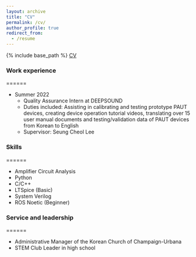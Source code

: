 ```yaml
---
layout: archive
title: "CV"
permalink: /cv/
author_profile: true
redirect_from:
  - /resume
---
```


{% include base_path %}
[CV](https://github.com/darwonkim720/darwonkim720.github.io/blob/master/files/Darwon_Kim_CV.docx)

### Work experience
======
* Summer 2022
  * Quality Assurance Intern at DEEPSOUND
  * Duties included: Assisting in calibrating and testing prototype PAUT devices, creating device operation tutorial videos, translating over 15 user manual documents and testing/validation data of PAUT devices from Korean to English
  * Supervisor: Seung Cheol Lee

### Skills
======
* Amplifier Circuit Analysis 
* Python
* C/C++
* LTSpice (Basic)
* System Verilog 
* ROS Noetic (Beginner)

### Service and leadership
======
* Administrative Manager of the Korean Church of Champaign-Urbana 
* STEM Club Leader in high school
